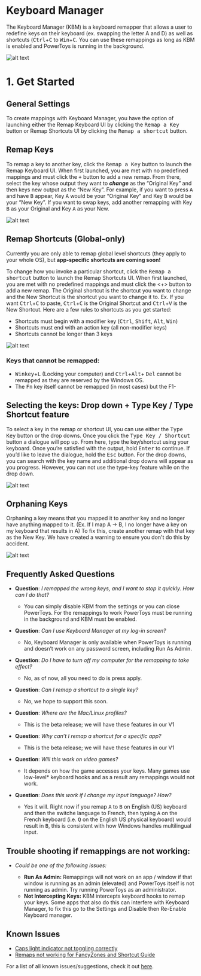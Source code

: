 # Keyboard Manager 

The Keyboard Manager (KBM) is a keyboard remapper that allows a user to
redefine keys on their keyboard (ex. swapping the letter A and D) as
well as shortcuts (<kbd>Ctrl</kbd>+<kbd>C</kbd> to <kbd>Win</kbd>+<kbd>C</kbd>. You can use these remappings as long as KBM is enabled and PowerToys is running in the background.

![alt text][example]

# 1\. Get Started  

## General Settings
To create mappings with Keyboard Manager, you have the option of launching either the Remap Keyboard UI by clicking the <kbd>Remap a Key</kbd> button or Remap Shortcuts UI by clicking the <kbd>Remap a shortcut</kbd> button.


## Remap Keys
To remap a key to another key, click the <kbd>Remap a Key</kbd> button to
launch the Remap Keyboard UI. When first launched, you are met
with no predefined mappings and must click the <kbd>+</kbd> button to add
a new remap. From there, select the key whose output they want to ***change*** as the “Original Key” and then keys new output as the “New Key”. For example, if you want to press <kbd>A</kbd> and have <kbd>B</kbd>  appear, Key <kbd>A</kbd> would be your “Original Key” and Key <kbd>B</kbd> would be your “New Key”. If you want to swap keys, add another remapping with Key <kbd>B</kbd> as your Original and Key <kbd>A</kbd> as your New.

![alt text][remapkey]

## Remap Shortcuts (Global-only)
Currently you are only able to remap global level shortcuts (they apply to your whole OS), but **app-specific shortcuts are coming soon!**

To change how you invoke a particular shortcut, click the <kbd>Remap a shortcut</kbd> button to
launch the Remap Shortcuts UI. When first launched, you are met
with no predefined mappings and must click the \<+\> button to add
a new remap. The Original shortcut is the shortcut you want to
change and the New Shortcut is the shortcut you want to change it
to. Ex. If you want <kbd>Ctrl</kbd>+<kbd>C</kbd> to paste, <kbd>Ctrl</kbd>+<kbd>C</kbd> is the Original
Shortcut and <kbd>Ctrl</kbd>+<kbd>V</kbd> is the New Shortcut. Here are a few rules to shortcuts as you get started:
   
- Shortcuts must begin with a modifier key (<kbd>Ctrl</kbd>, <kbd>Shift</kbd>, <kbd>Alt</kbd>, <kbd>Win</kbd>)
- Shortcuts must end with an action key (all non-modifier keys) 
- Shortcuts cannot be longer than 3 keys  

![alt text][remapshort]

### Keys that cannot be remapped:


- <kbd>Winkey</kbd>+<kbd>L</kbd> (Locking your computer) and <kbd>Ctrl</kbd>+<kbd>Alt</kbd>+ <kbd>Del</kbd> cannot be remapped as they are reserved by the Windows OS.
- The <kbd>Fn</kbd> key itself cannot be remapped (in most cases) but the F1-


## Selecting the keys: Drop down + Type Key / Type Shortcut feature  
To select a key in the remap or shortcut UI, you can use either the <kbd>Type Key</kbd> button or the drop downs. Once you click the <kbd>Type Key / Shortcut</kbd> button a dialogue will pop up. From here, type the key/shortcut using your keyboard. Once you’re satisfied with the output, hold <kbd>Enter</kbd> to continue. If you’d like to leave the dialogue, hold the <kbd>Esc</kbd> button. For the drop downs, you can search with the key name and additional drop downs will appear as you progress. However, you can not use the type-key feature while on the drop down.

![alt text][dropdowntypekey]

## Orphaning Keys
Orphaning a key means that you mapped it to another key and no longer have anything mapped to it. (Ex. If I map A -> B, I no longer have a key on my keyboard that results in A) To fix this, create another remap with that key as the New Key. We have created a warning to ensure you don't do this by accident.

![alt text][orphaned]

## Frequently Asked Questions

- **Question**: *I remapped the wrong keys, and I want to stop it quickly. How can I do that?*
  - You can simply disable KBM from the settings or you can close PowerToys. For the remappings to work PowerToys must be running in the background and KBM must be enabled.

- **Question**: *Can I use Keyboard Manager at my log-in screen?*
  - No, Keyboard Manager is only available when PowerToys is running and doesn’t work on any password screen, including Run As Admin.

- **Question**: *Do I have to turn off my computer for the remapping to take effect?*
  - No, as of now, all you need to do is press apply.

- **Question**: *Can I remap a shortcut to a single key?*
  - No, we hope to support this soon.

- **Question**: *Where are the Mac/Linux profiles?*
  - This is the beta release; we will have these features in our V1

- **Question**: *Why can’t I remap a shortcut for a specific app?*
  - This is the beta release; we will have these features in our V1

- **Question**: *Will this work on video games?*
  - It depends on how the game accesses your keys. Many games use low-level* keyboard hooks and as a result any remappings would not work.

- **Question**: *Does  this work if I change my input language? How?*
  - Yes it will. Right now if you remap <kbd>A</kbd> to <kbd>B</kbd> on English (US) keyboard and then the switche language to French, then typing <kbd>A</kbd> on the French keyboard (i.e. <kbd>Q</kbd> on the English US physical keyboard) would result in <kbd>B</kbd>, this is consistent with how Windows handles multilingual input. 

## Trouble shooting if remappings are not working:

   - *Could be one of the following issues:*
     
     - **Run As Admin:** Remappings will not work on an app / window if that window is running as an admin (elevated) and PowerToys itself is not running as admin. Try running PowerToys as an administrator.
     - **Not Intercepting Keys:** KBM intercepts keyboard hooks to remap your keys. Some apps that also do this can interfere with Keyboard Manager, to fix this go to the Settings and Disable then Re-Enable Keyboard manager.

## Known Issues
- [Caps light indicator not toggling correctly](https://github.com/microsoft/PowerToys/issues/1692)
- [Remaps not working for FancyZones and Shortcut Guide](https://github.com/microsoft/PowerToys/issues/3079)

For a list of all known issues/suggestions, check it out
[here](https://github.com/microsoft/PowerToys/issues?q=is%3Aopen+is%3Aissue+label%3A%22Product-Keyboard+Shortcut+Manager%22).

[example]: ../../../doc/images/keyboardmanager/example.gif "Example"
[remapkey]: ../../../doc/images/keyboardmanager/remapkeyboard_both.gif "Remap a Key"
[remapshort]: .../../../doc/images/keyboardmanager/remapshort_both.gif "Remap a Shortcut"
[dropdowntypekey]: ../../../doc/images/keyboardmanager/dropdownstypekey.gif "Drop-downs and Type Features"
[orphaned]: ../../../doc/images/keyboardmanager/orphanedkey.gif "Orphaned key warning"
